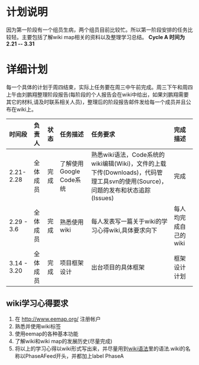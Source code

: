 # 计划说明 #
因为第一阶段有一个组员生病，两个组员目前比较忙。所以第一阶段安排的任务比较轻。主要包括了解wiki map相关的资料以及整理学习总结。
**Cycle A 时间为2.21 -- 3.31**

# 详细计划 #
每一个具体的计划于周四结束，实际上任务要在周三中午前完成。周三下午和周四上午由刘鹏翔整理阶段报告(每阶段的个人报告会在wiki中给出，如果刘鹏翔需要其它的材料,请及时联系相关人员)，整理后的阶段报告邮件发给每一个成员并且公布在wiki上。

|   时间段   |  负责人  |  状态  |  任务描述  |  任务要求  |  完成描述  |
|:--------------|:------------|:---------|:---------------|:---------------|:---------------|
| 2.21-2.28 | 全体成员 | 完成 | 了解使用Google Code系统 | 熟悉wiki语法，Code系统的wiki编辑(Wiki)，文件的上载下传(Downloads)，代码管理工具svn的使用(Source)，问题的发布和状态追踪(Issues) | 完成 |
| 2.29 - 3.6 | 全体成员 | 完成 | 熟悉使用wiki | 每人发表写一篇关于wiki的学习心得wiki,具体要求向下 | 每人均完成自己的wiki |
| 3.14 - 3.20 | 全体成员 | 完成 | 项目框架设计 | 出台项目的具体框架 | 框架设计计划 |


## wiki学习心得要求 ##
  1. 在 http://www.eemap.org/ 注册帐户
  1. 熟悉并使用wiki标签
  1. 使用eemap的各种基本功能
  1. 了解wiki和wiki map的发展历史(尽量完成)
  1. 将以上的学习心得以wiki形式写出来，并尽量用到[wiki语法](WikiSyntax.md)里的语法.wiki的名称以PhaseAFeed开头，并都加上label PhaseA